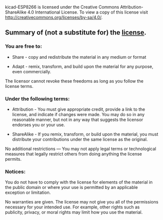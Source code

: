 kicad-ESP8266 is licensed under the Creative Commons Attribution-ShareAlike
4.0 International License. To view a copy of this license visit
http://creativecommons.org/licenses/by-sa/4.0/.

Summary of (not a substitute for) the [license](http://creativecommons.org/licenses/by-sa/4.0/legalcode).
-------------------------

### You are free to:

  * Share - copy and redistribute the material in any medium or format

  * Adapt - remix, transform, and build upon the material for any purpose, even commercially.

The licensor cannot revoke these freedoms as long as you follow the
license terms.


### Under the following terms:

  * Attribution - You must give appropriate credit, provide a link to
                  the license, and indicate if changes were made. You
                  may do so in any reasonable manner, but not in any way
                  that suggests the licensor endorses you or your use.

  * ShareAlike - If you remix, transform, or build upon the
                 material, you must distribute your contributions under
                 the same license as the original.

No additional restrictions — You may not apply legal terms or
technological measures that legally restrict others from doing anything
the license permits.


### Notices:

You do not have to comply with the license for elements of the material
in the public domain or where your use is permitted by an applicable
exception or limitation.

No warranties are given. The license may not give you all of the
permissions necessary for your intended use. For example, other rights
such as publicity, privacy, or moral rights may limit how you use the
material.


